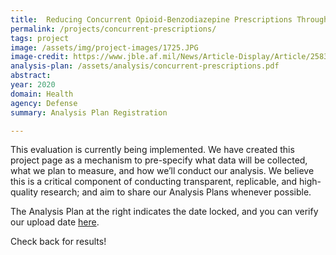```yaml
---
title:  Reducing Concurrent Opioid-Benzodiazepine Prescriptions Through Provider Messages
permalink: /projects/concurrent-prescriptions/
tags: project
image: /assets/img/project-images/1725.JPG
image-credit: https://www.jble.af.mil/News/Article-Display/Article/258371/mcahc-promotes-safety-health-wellness-during-2012-national-prescription-drug-ta/
analysis-plan: /assets/analysis/concurrent-prescriptions.pdf
abstract: 
year: 2020
domain: Health
agency: Defense
summary: Analysis Plan Registration

---
```

This evaluation is currently being implemented. We have created this project page as a mechanism to pre-specify what data will be collected, what we plan to measure, and how we’ll conduct our analysis. We believe this is a critical component of conducting transparent, replicable, and high-quality research; and aim to share our Analysis Plans whenever possible.

The Analysis Plan at the right indicates the date locked, and you can verify our upload date <a href="https://github.com/gsa-oes/office-of-evaluation-sciences/commits/master/assets/analysis/concurrent-prescriptions.pdf">here</a>. 

Check back for results!
